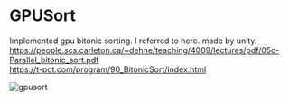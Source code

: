 # GPUSort

Implemented gpu bitonic sorting. I referred to here. made by unity.
https://people.scs.carleton.ca/~dehne/teaching/4009/lectures/pdf/05c-Parallel_bitonic_sort.pdf  
https://t-pot.com/program/90_BitonicSort/index.html  


![gpusort](https://user-images.githubusercontent.com/65954422/82910780-fe1daf80-9fa5-11ea-9e87-a7ecfc7e4985.gif)
